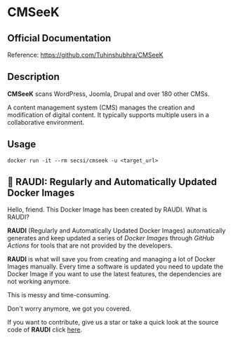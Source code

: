 # CMSeeK

## Official Documentation
Reference: https://github.com/Tuhinshubhra/CMSeeK

## Description
**CMSeeK** scans WordPress, Joomla, Drupal and over 180 other CMSs.

A content management system (CMS) manages the creation and modification of digital content. It typically supports multiple users in a collaborative environment.

## Usage
```
docker run -it --rm secsi/cmseek -u <target_url>
```

## 🐳 RAUDI: Regularly and Automatically Updated Docker Images

Hello, friend. This Docker Image has been created by RAUDI. What is RAUDI?

**RAUDI** (Regularly and Automatically Updated Docker Images) automatically generates and keep updated a series of *Docker Images* through *GitHub Actions* for tools that are not provided by the developers.

**RAUDI** is what will save you from creating and managing a lot of Docker Images manually. Every time a software is updated you need to update the Docker Image if you want to use the latest features, the dependencies are not working anymore. 

This is messy and time-consuming. 

Don't worry anymore, we got you covered.

If you want to contribute, give us a star or take a quick look at the source code of **RAUDI** click [here](https://github.com/cybersecsi/RAUDI).